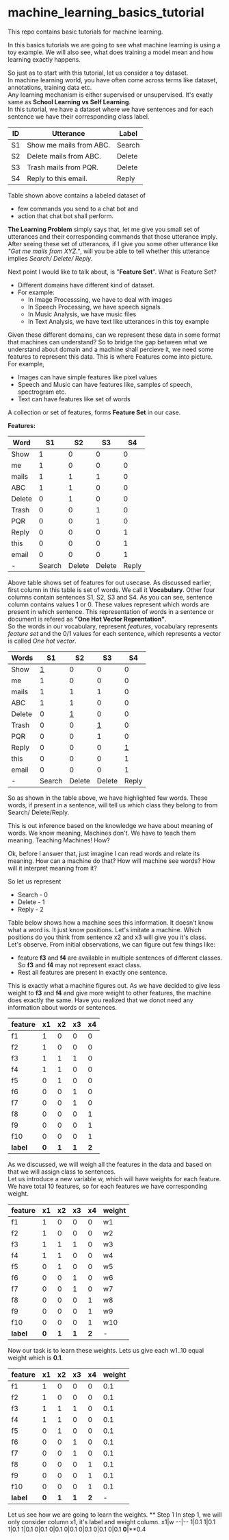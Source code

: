 # machine_learning_basics_tutorial
This repo contains basic tutorials for machine learning.

In this basics tutorials we are going to see what machine learning is using a toy example.
We will also see, what does training a model mean and how learning exactly happens.

So just as to start with this tutorial, let us consider a toy dataset.  
In machine learning world, you have often come across terms like dataset, annotations, training data etc.  
Any learning mechanism is either supervised or unsupervised. It's exatly same as **School Learning vs Self Learning**.  
In this tutorial, we have a dataset where we have sentences and for each sentence we have their corresponding class label.  

ID | Utterance | Label
----|----------|----------
S1 | Show me mails from ABC. | Search
S2 | Delete mails from ABC.  | Delete
S3 | Trash mails from PQR.   | Delete
S4 | Reply to this email.    | Reply


Table shown above contains a labeled dataset of  
* few commands you send to a chat bot and 
* action that chat bot shall perform.

**The Learning Problem** simply says that, let me give you small set of utterances and their corresponding commands that those utterance imply. 
After seeing these set of utterances, if I give you some other utterance like *"Get me mails from XYZ."*, will you be able to tell whether this utterance
implies *Search/ Delete/ Reply*.  

Next point I would like to talk about, is "**Feature Set**". What is Feature Set?  
* Different domains have different kind of dataset.
* For example:
	* In Image Processsing, we have to deal with images
	* In Speech Processing, we have speech signals
	* In Music Analysis, we have music files
	* In Text Analysis, we have text like utterances in this toy example
 
Given these different domains, can we represent these data in some format that machines can understand? So to bridge the gap between 
what we understand about domain and a machine shall percieve it, we need some features to represent this data. This is where Features come into picture.  
For example,  
* Images can have simple features like pixel values
* Speech and Music can have features like, samples of speech, spectrogram etc.
* Text can have features like set of words

A collection or set of features, forms **Feature Set** in our case.  

**Features:**

Word|S1|S2|S3|S4
----|--|--|--|--
Show|1|0|0|0
me|1|0|0|0
mails|1|1|1|0
ABC|1|1|0|0
Delete|0|1|0|0
Trash|0|0|1|0
PQR|0|0|1|0
Reply|0|0|0|1
this|0|0|0|1
email|0|0|0|1
-|Search|Delete|Delete|Reply

Above table shows set of features for out usecase. As discussed earlier, first column in this table is set of words. We call it **Vocabulary**. Other 
four columns contain sentences S1, S2, S3 and S4. As you can see, sentence column contains values 1 or 0. These values represent which words are present 
in which sentence. This representation of words in a sentence or document is refered as **"One Hot Vector Reprentation"**.  
So the words in our vocabulary, represent *features*, vocabulary represents *feature set* and the 0/1 values for each sentence, which represents a vector 
is called *One hot vector*.

Words|S1|S2|S3|S4
----|--|--|--|--
Show|[1](https://placehold.it/15/f03c15/000000?text=+)|0|0|0
me|1|0|0|0
mails|1|1|1|0
ABC|1|1|0|0
Delete|0|[1](https://placehold.it/15/f03c15/000000?text=+)|0|0
Trash|0|0|[1](https://placehold.it/15/f03c15/000000?text=+)|0
PQR|0|0|1|0
Reply|0|0|0|[1](https://placehold.it/15/f03c15/000000?text=+)
this|0|0|0|1
email|0|0|0|1
-|Search|Delete|Delete|Reply
 
 
So as shown in the table above, we have highlighted few words. These words, if present in a sentence, will tell us which class they belong to from Search/
Delete/Reply.  

This is out inference based on the knowledge we have about meaning of words. We know meaning, Machines don't. We have to teach them meaning. Teaching Machines!
How?

Ok, before I answer that, just imagine I can read words and relate its meaning. How can a machine do that? How will machine see words? How will it 
interpret meaning from it?

So let us represent
* Search - 0
* Delete - 1
* Reply - 2 

Table below shows how a machine sees this information. It doesn't know what a word is. It just know positions. Let's imitate a machine. Which positions do you think
 from sentence x2 and x3 will give you it's class.  
Let's observe. From initial observations, we can figure out few things like:
* feature **f3** and **f4** are available in multiple sentences of different classes. So **f3** and **f4** may not represent exact class.
* Rest all features are present in exactly one sentence.

This is exactly what a machine figures out. As we have decided to give less weight to **f3** and **f4** and give more weight to other features, the machine does 
exactly the same. Have you realized that we donot need any information about words or sentences.

feature|x1|x2|x3|x4
----|--|--|--|--
f1|1|0|0|0
f2|1|0|0|0
f3|1|1|1|0
f4|1|1|0|0
f5|0|1|0|0
f6|0|0|1|0
f7|0|0|1|0
f8|0|0|0|1
f9|0|0|0|1
f10|0|0|0|1
**label**|**0**|**1**|**1**|**2**


As we discussed, we will weigh all the features in the data and based on that we will assign class to sentences.  
Let us introduce a new variable w, which will have weights for each feature.  
We have total 10 features, so for each features we have corresponding weight. 

feature|x1|x2|x3|x4|weight
----|--|--|--|--|--
f1|1|0|0|0|w1
f2|1|0|0|0|w2
f3|1|1|1|0|w3
f4|1|1|0|0|w4
f5|0|1|0|0|w5
f6|0|0|1|0|w6
f7|0|0|1|0|w7
f8|0|0|0|1|w8
f9|0|0|0|1|w9
f10|0|0|0|1|w10
**label**|**0**|**1**|**1**|**2**|-

Now our task is to learn these weights. Lets us give each w1..10 equal weight which is **0.1**.

feature|x1|x2|x3|x4|weight
----|--|--|--|--|--
f1|1|0|0|0|0.1
f2|1|0|0|0|0.1
f3|1|1|1|0|0.1
f4|1|1|0|0|0.1
f5|0|1|0|0|0.1
f6|0|0|1|0|0.1
f7|0|0|1|0|0.1
f8|0|0|0|1|0.1
f9|0|0|0|1|0.1
f10|0|0|0|1|0.1
**label**|**0**|**1**|**1**|**2**|-


Let us see how we are going to learn the weights. 
** Step 1
In step 1, we will only consider column x1, it's label and weight column.
x1|w
--|--
1|0.1
1|0.1
1|0.1
1|0.1
0|0.1
0|0.1
0|0.1
0|0.1
0|0.1
0|0.1
**0**|**0.4
